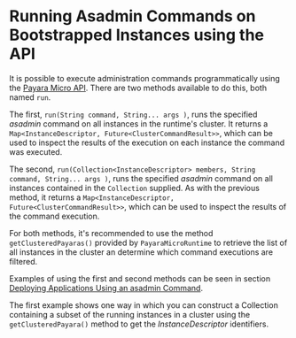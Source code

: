 # Running Asadmin Commands on Bootstrapped Instances using the API

It is possible to execute administration commands programmatically using the [Payara Micro API](/documentation/payara-micro/appendices/micro-api.md). There are two methods available to do this, both named `run`.

The first, `run(String command, String... args )`, runs the specified _asadmin_ command on all instances in the runtime's cluster. It returns a `Map<InstanceDescriptor, Future<ClusterCommandResult>>`, which can be used to inspect the results of the execution on each instance the command was executed.

The second, `run(Collection<InstanceDescriptor> members, String command, String... args )`, runs the specified _asadmin_ command on all instances contained in the `Collection` supplied. As with the previous method, it returns a `Map<InstanceDescriptor, Future<ClusterCommandResult>>`, which can be used to inspect the results of the command execution. 

For both methods, it's recommended to use the method `getClusteredPayaras()` provided by `PayaraMicroRuntime` to retrieve the list of all instances in the cluster an determine which command executions are filtered.

Examples of using the first and second methods can be seen in section [Deploying Applications Using an asadmin Command](deploying/deploy-program-asadmin.md).

The first example shows one way in which you can construct a Collection containing a subset of the running instances in a cluster using the `getClusteredPayara()` method to get the _InstanceDescriptor_ identifiers.

